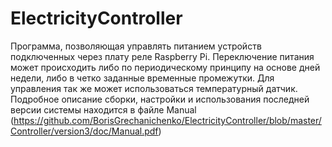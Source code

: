 # ElectricityController
Программа, позволяющая управлять питанием устройств подключенных через плату реле Raspberry Pi. 
Переключение питания может происходить либо по периодическому принципу на основе дней недели, либо в четко заданные временные промежутки. Для управления так же может использоваться температурный датчик.
Подробное описание сборки, настройки и использования последней версии системы находится в файле Manual 
(https://github.com/BorisGrechanichenko/ElectricityController/blob/master/Controller/version3/doc/Manual.pdf)
